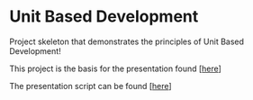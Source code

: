 # Unit Based Development
Project skeleton that demonstrates the principles of Unit Based Development!

This project is the basis for the presentation found [[here](https://docs.google.com/presentation/d/1M-9LjM-wXZqdwy1lqTlcgXoonnvCXEk0j0G9SfrC92w/edit?usp=sharing)]

The presentation script can be found [[here](./docs/presentation-notes.md)]

